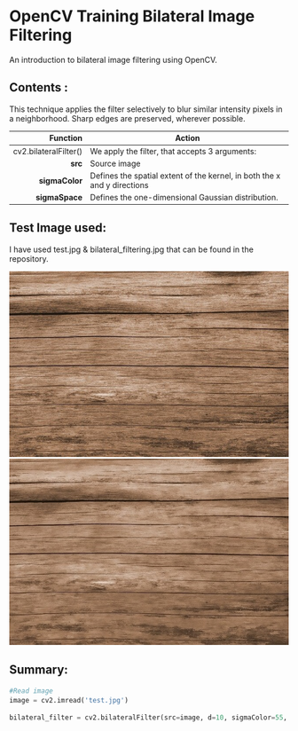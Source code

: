 # OpenCV Training Bilateral Image Filtering

An introduction to bilateral image filtering using OpenCV.

## Contents :
This technique applies the filter selectively to blur similar intensity pixels in a neighborhood. Sharp edges are preserved, wherever possible.

| Function        |Action                                                                        |
|----------------:|------------------------------------------------------------------------------|
|cv2.bilateralFilter()   |We apply the filter, that accepts 3 arguments:|
|**src**          | Source image|
|**sigmaColor**       | Defines the spatial extent of the kernel, in both the x and y directions|
|**sigmaSpace**       |Defines the one-dimensional Gaussian distribution.|

## Test Image used: 
I have used test.jpg & bilateral_filtering.jpg that can be found in the repository.

![Source Image Sequence](test.jpg)
![Source Image Sequence](bilateral_filtering.jpg)

## Summary:

```python
#Read image
image = cv2.imread('test.jpg')
```
```python
bilateral_filter = cv2.bilateralFilter(src=image, d=10, sigmaColor=55, sigmaSpace=55)
```

